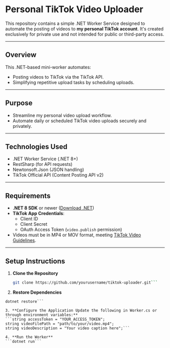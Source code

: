 # Personal TikTok Video Uploader

This repository contains a simple .NET Worker Service designed to automate the posting of videos to **my personal TikTok account**. It's created exclusively for private use and not intended for public or third-party access.

---

## Overview
This .NET-based mini-worker automates:
- Posting videos to TikTok via the TikTok API.
- Simplifying repetitive upload tasks by scheduling uploads.

---

## Purpose
- Streamline my personal video upload workflow.
- Automate daily or scheduled TikTok video uploads securely and privately.

---

## Technologies Used
- .NET Worker Service (.NET 8+)
- RestSharp (for API requests)
- Newtonsoft.Json (JSON handling)
- TikTok Official API (Content Posting API v2)

---

## Requirements
- **.NET 8 SDK** or newer ([Download .NET](https://dotnet.microsoft.com/download))
- **TikTok App Credentials**:
  - Client ID
  - Client Secret
  - OAuth Access Token (`video.publish` permission)
- Videos must be in MP4 or MOV format, meeting [TikTok Video Guidelines](https://developers.tiktok.com/doc/content-posting-api/).

---

## Setup Instructions

1. **Clone the Repository**
   ```bash
   git clone https://github.com/yourusername/tiktok-uploader.git```
   
2. **Restore Dependencies**
```cd tiktok-uploader
dotnet restore```

3. **Configure the Application Update the following in Worker.cs or through environment variables:**
```string accessToken = "YOUR_ACCESS_TOKEN";
string videoFilePath = "path/to/your/video.mp4";
string videoDescription = "Your video caption here";```

4. **Run the Worker**
```dotnet run```
